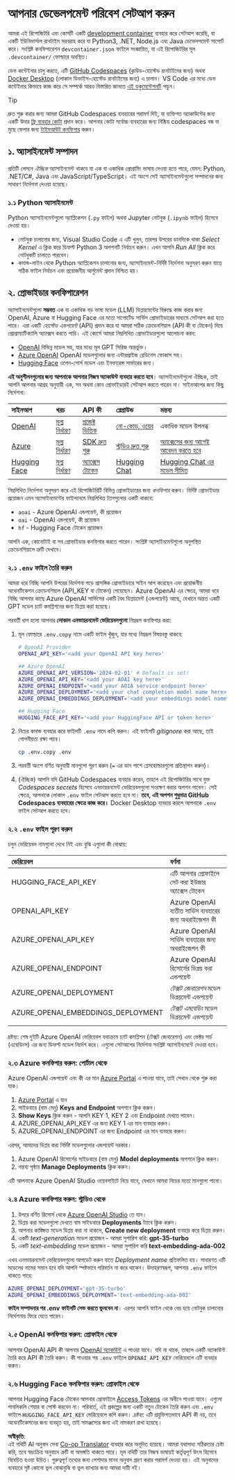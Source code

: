 <!--
CO_OP_TRANSLATOR_METADATA:
{
  "original_hash": "f12faf55ab620aef9f6761679b7ac68b",
  "translation_date": "2025-07-09T07:26:17+00:00",
  "source_file": "00-course-setup/SETUP.md",
  "language_code": "bn"
}
-->
# আপনার ডেভেলপমেন্ট পরিবেশ সেটআপ করুন

আমরা এই রিপোজিটরি এবং কোর্সটি একটি [development container](https://containers.dev?WT.mc_id=academic-105485-koreyst) ব্যবহার করে সেটআপ করেছি, যা একটি ইউনিভার্সাল রানটাইম সরবরাহ করে যা Python3, .NET, Node.js এবং Java ডেভেলপমেন্ট সাপোর্ট করে। সংশ্লিষ্ট কনফিগারেশন `devcontainer.json` ফাইলে সংজ্ঞায়িত, যা এই রিপোজিটরির মূল `.devcontainer/` ফোল্ডারে অবস্থিত।

ডেভ কন্টেইনার চালু করতে, এটি [GitHub Codespaces](https://docs.github.com/en/codespaces/overview?WT.mc_id=academic-105485-koreyst) (ক্লাউড-হোস্টেড রানটাইমের জন্য) অথবা [Docker Desktop](https://docs.docker.com/desktop/?WT.mc_id=academic-105485-koreyst) (লোকাল ডিভাইস-হোস্টেড রানটাইমের জন্য) এ চালান। VS Code এর মধ্যে ডেভ কন্টেইনার কিভাবে কাজ করে সে সম্পর্কে আরও বিস্তারিত জানতে [এই ডকুমেন্টেশনটি](https://code.visualstudio.com/docs/devcontainers/containers?WT.mc_id=academic-105485-koreyst) পড়ুন।  

> [!TIP]  
> দ্রুত শুরু করার জন্য আমরা GitHub Codespaces ব্যবহারের পরামর্শ দিই, যা ব্যক্তিগত অ্যাকাউন্টের জন্য একটি উদার [ফ্রি ব্যবহার কোটা](https://docs.github.com/billing/managing-billing-for-github-codespaces/about-billing-for-github-codespaces#monthly-included-storage-and-core-hours-for-personal-accounts?WT.mc_id=academic-105485-koreyst) প্রদান করে। আপনার কোটা সর্বোচ্চ ব্যবহারের জন্য নিষ্ক্রিয় codespaces বন্ধ বা মুছে ফেলার জন্য [টাইমআউট কনফিগার](https://docs.github.com/codespaces/setting-your-user-preferences/setting-your-timeout-period-for-github-codespaces?WT.mc_id=academic-105485-koreyst) করুন।


## ১. অ্যাসাইনমেন্ট সম্পাদন

প্রতিটি লেসনে _ঐচ্ছিক_ অ্যাসাইনমেন্ট থাকবে যা এক বা একাধিক প্রোগ্রামিং ভাষায় দেওয়া হতে পারে, যেমন: Python, .NET/C#, Java এবং JavaScript/TypeScript। এই অংশে সেই অ্যাসাইনমেন্টগুলো সম্পাদনের জন্য সাধারণ নির্দেশনা দেওয়া হয়েছে।

### ১.১ Python অ্যাসাইনমেন্ট

Python অ্যাসাইনমেন্টগুলো অ্যাপ্লিকেশন (`.py` ফাইল) অথবা Jupyter নোটবুক (`.ipynb` ফাইল) হিসেবে দেওয়া হয়।  
- নোটবুক চালানোর জন্য, Visual Studio Code এ এটি খুলুন, তারপর উপরের ডানদিকে থাকা _Select Kernel_ এ ক্লিক করে ডিফল্ট Python 3 অপশনটি নির্বাচন করুন। এখন আপনি _Run All_ ক্লিক করে নোটবুকটি চালাতে পারবেন।  
- কমান্ড-লাইন থেকে Python অ্যাপ্লিকেশন চালানোর জন্য, অ্যাসাইনমেন্ট-নির্দিষ্ট নির্দেশনা অনুসরণ করুন যাতে সঠিক ফাইল নির্বাচন এবং প্রয়োজনীয় আর্গুমেন্ট প্রদান নিশ্চিত হয়।  

## ২. প্রোভাইডার কনফিগারেশন

অ্যাসাইনমেন্টগুলো **সম্ভবত** এক বা একাধিক বড় ভাষা মডেল (LLM) ডিপ্লয়মেন্টের বিরুদ্ধে কাজ করার জন্য OpenAI, Azure বা Hugging Face এর মতো সাপোর্টেড সার্ভিস প্রোভাইডারের মাধ্যমে সেটআপ করা হতে পারে। এরা একটি _হোস্টেড এন্ডপয়েন্ট_ (API) প্রদান করে যা আমরা সঠিক ক্রেডেনশিয়াল (API কী বা টোকেন) দিয়ে প্রোগ্রাম্যাটিক্যালি অ্যাক্সেস করতে পারি। এই কোর্সে আমরা নিম্নলিখিত প্রোভাইডারগুলো আলোচনা করব:

 - [OpenAI](https://platform.openai.com/docs/models?WT.mc_id=academic-105485-koreyst) বিভিন্ন মডেল সহ, যার মধ্যে মূল GPT সিরিজ অন্তর্ভুক্ত।  
 - [Azure OpenAI](https://learn.microsoft.com/azure/ai-services/openai/?WT.mc_id=academic-105485-koreyst) OpenAI মডেলগুলোর জন্য এন্টারপ্রাইজ রেডিনেস ফোকাস সহ।  
 - [Hugging Face](https://huggingface.co/docs/hub/index?WT.mc_id=academic-105485-koreyst) ওপেন-সোর্স মডেল এবং ইনফারেন্স সার্ভারের জন্য।  

**এই অনুশীলনগুলোর জন্য আপনাকে আপনার নিজস্ব অ্যাকাউন্ট ব্যবহার করতে হবে**। অ্যাসাইনমেন্টগুলো ঐচ্ছিক, তাই আপনি আপনার আগ্রহ অনুযায়ী এক, সব অথবা কোন প্রোভাইডারই সেটআপ করতে পারেন না। সাইনআপের জন্য কিছু নির্দেশনা:

| সাইনআপ | খরচ | API কী | প্লেগ্রাউন্ড | মন্তব্য |
|:---|:---|:---|:---|:---|
| [OpenAI](https://platform.openai.com/signup?WT.mc_id=academic-105485-koreyst)| [মূল্য নির্ধারণ](https://openai.com/pricing#language-models?WT.mc_id=academic-105485-koreyst)| [প্রজেক্ট ভিত্তিক](https://platform.openai.com/api-keys?WT.mc_id=academic-105485-koreyst) | [নো-কোড, ওয়েব](https://platform.openai.com/playground?WT.mc_id=academic-105485-koreyst) | একাধিক মডেল উপলব্ধ |
| [Azure](https://aka.ms/azure/free?WT.mc_id=academic-105485-koreyst)| [মূল্য নির্ধারণ](https://azure.microsoft.com/pricing/details/cognitive-services/openai-service/?WT.mc_id=academic-105485-koreyst)| [SDK দ্রুত শুরু](https://learn.microsoft.com/azure/ai-services/openai/quickstart?WT.mc_id=academic-105485-koreyst)| [স্টুডিও দ্রুত শুরু](https://learn.microsoft.com/azure/ai-services/openai/quickstart?WT.mc_id=academic-105485-koreyst) |  [অ্যাক্সেসের জন্য আগেই আবেদন করতে হবে](https://learn.microsoft.com/azure/ai-services/openai/?WT.mc_id=academic-105485-koreyst)|
| [Hugging Face](https://huggingface.co/join?WT.mc_id=academic-105485-koreyst) | [মূল্য নির্ধারণ](https://huggingface.co/pricing) | [অ্যাক্সেস টোকেন](https://huggingface.co/docs/hub/security-tokens?WT.mc_id=academic-105485-koreyst) | [Hugging Chat](https://huggingface.co/chat/?WT.mc_id=academic-105485-koreyst)| [Hugging Chat এর মডেল সীমিত](https://huggingface.co/chat/models?WT.mc_id=academic-105485-koreyst) |
| | | | | |

নিম্নলিখিত নির্দেশনা অনুসরণ করে এই রিপোজিটরিটি বিভিন্ন প্রোভাইডারের জন্য _কনফিগার_ করুন। নির্দিষ্ট প্রোভাইডার প্রয়োজন এমন অ্যাসাইনমেন্টের ফাইলনেমে নিম্নলিখিত ট্যাগগুলোর একটি থাকবে:  
 - `aoai` - Azure OpenAI এন্ডপয়েন্ট, কী প্রয়োজন  
 - `oai` - OpenAI এন্ডপয়েন্ট, কী প্রয়োজন  
 - `hf` - Hugging Face টোকেন প্রয়োজন  

আপনি এক, কোনোটাই বা সব প্রোভাইডার কনফিগার করতে পারেন। সংশ্লিষ্ট অ্যাসাইনমেন্টগুলো অনুপস্থিত ক্রেডেনশিয়ালে ত্রুটি দেখাবে।  

### ২.১ `.env` ফাইল তৈরি করুন

আমরা ধরে নিচ্ছি আপনি উপরের নির্দেশনা পড়ে প্রাসঙ্গিক প্রোভাইডারে সাইন আপ করেছেন এবং প্রয়োজনীয় অথেনটিকেশন ক্রেডেনশিয়াল (API_KEY বা টোকেন) পেয়েছেন। Azure OpenAI এর ক্ষেত্রে, আমরা ধরে নিচ্ছি আপনার কাছে Azure OpenAI সার্ভিসের একটি বৈধ ডিপ্লয়মেন্ট (এন্ডপয়েন্ট) আছে, যেখানে অন্তত একটি GPT মডেল চ্যাট কমপ্লিশনের জন্য ডিপ্লয় করা হয়েছে।

পরবর্তী ধাপ হলো আপনার **লোকাল এনভায়রনমেন্ট ভেরিয়েবলগুলো** নিম্নরূপ কনফিগার করা:

1. মূল ফোল্ডারে `.env.copy` নামে একটি ফাইল খুঁজুন, যার মধ্যে নিম্নরূপ বিষয়বস্তু থাকবে:

   ```bash
   # OpenAI Provider
   OPENAI_API_KEY='<add your OpenAI API key here>'

   ## Azure OpenAI
   AZURE_OPENAI_API_VERSION='2024-02-01' # Default is set!
   AZURE_OPENAI_API_KEY='<add your AOAI key here>'
   AZURE_OPENAI_ENDPOINT='<add your AOIA service endpoint here>'
   AZURE_OPENAI_DEPLOYMENT='<add your chat completion model name here>' 
   AZURE_OPENAI_EMBEDDINGS_DEPLOYMENT='<add your embeddings model name here>'

   ## Hugging Face
   HUGGING_FACE_API_KEY='<add your HuggingFace API or token here>'
   ```

2. নিচের কমান্ড ব্যবহার করে ফাইলটি `.env` নামে কপি করুন। এই ফাইলটি _gitignore_ করা আছে, তাই গোপনীয়তা রক্ষা পাবে।

   ```bash
   cp .env.copy .env
   ```

3. পরবর্তী অংশে বর্ণিত অনুযায়ী মানগুলো পূরণ করুন (`=` এর ডান পাশে প্লেসহোল্ডারগুলো প্রতিস্থাপন করুন)।

3. (ঐচ্ছিক) আপনি যদি GitHub Codespaces ব্যবহার করেন, তাহলে এই রিপোজিটরির সাথে যুক্ত _Codespaces secrets_ হিসেবে এনভায়রনমেন্ট ভেরিয়েবলগুলো সংরক্ষণ করার অপশন পাবেন। সেই ক্ষেত্রে, আপনাকে লোকাল `.env` ফাইল সেটআপ করতে হবে না। **তবে, এই অপশন শুধুমাত্র GitHub Codespaces ব্যবহারের ক্ষেত্রে কাজ করে।** Docker Desktop ব্যবহার করলে আপনাকে `.env` ফাইল সেটআপ করতে হবে।


### ২.২ `.env` ফাইল পূরণ করুন

চলুন ভেরিয়েবল নামগুলো দেখে নিই এবং বুঝি এগুলো কী বোঝায়:

| ভেরিয়েবল  | বর্ণনা  |
| :--- | :--- |
| HUGGING_FACE_API_KEY | এটি আপনার প্রোফাইলে সেট করা ইউজার অ্যাক্সেস টোকেন |
| OPENAI_API_KEY | Azure OpenAI ব্যতীত সার্ভিস ব্যবহারের জন্য অথরাইজেশন কী |
| AZURE_OPENAI_API_KEY | Azure OpenAI সার্ভিস ব্যবহারের জন্য অথরাইজেশন কী |
| AZURE_OPENAI_ENDPOINT | Azure OpenAI রিসোর্সের ডিপ্লয় করা এন্ডপয়েন্ট |
| AZURE_OPENAI_DEPLOYMENT | _টেক্সট জেনারেশন_ মডেল ডিপ্লয়মেন্ট এন্ডপয়েন্ট |
| AZURE_OPENAI_EMBEDDINGS_DEPLOYMENT | _টেক্সট এমবেডিং_ মডেল ডিপ্লয়মেন্ট এন্ডপয়েন্ট |
| | |

দ্রষ্টব্য: শেষ দুইটি Azure OpenAI ভেরিয়েবল যথাক্রমে চ্যাট কমপ্লিশন (টেক্সট জেনারেশন) এবং ভেক্টর সার্চ (এম্বেডিংস) এর জন্য ডিফল্ট মডেল নির্দেশ করে। এগুলো সেটআপের নির্দেশনা সংশ্লিষ্ট অ্যাসাইনমেন্টে দেওয়া হবে।


### ২.৩ Azure কনফিগার করুন: পোর্টাল থেকে

Azure OpenAI এন্ডপয়েন্ট এবং কী এর মান [Azure Portal](https://portal.azure.com?WT.mc_id=academic-105485-koreyst) এ পাওয়া যাবে, তাই সেখান থেকে শুরু করা যাক।

1. [Azure Portal](https://portal.azure.com?WT.mc_id=academic-105485-koreyst) এ যান  
1. সাইডবারে (বাম মেনু) **Keys and Endpoint** অপশনে ক্লিক করুন।  
1. **Show Keys** ক্লিক করুন - আপনি KEY 1, KEY 2 এবং Endpoint দেখতে পাবেন।  
1. AZURE_OPENAI_API_KEY এর জন্য KEY 1 এর মান ব্যবহার করুন।  
1. AZURE_OPENAI_ENDPOINT এর জন্য Endpoint এর মান ব্যবহার করুন।  

এরপর, আমাদের ডিপ্লয় করা নির্দিষ্ট মডেলগুলোর এন্ডপয়েন্ট দরকার।

1. Azure OpenAI রিসোর্সের সাইডবারে (বাম মেনু) **Model deployments** অপশনে ক্লিক করুন।  
1. গন্তব্য পৃষ্ঠায় **Manage Deployments** ক্লিক করুন।  

এটি আপনাকে Azure OpenAI Studio ওয়েবসাইটে নিয়ে যাবে, যেখানে আমরা নিচের মতো মানগুলো পাবো।


### ২.৪ Azure কনফিগার করুন: স্টুডিও থেকে

1. উপরে বর্ণিত রিসোর্স থেকে [Azure OpenAI Studio](https://oai.azure.com?WT.mc_id=academic-105485-koreyst) তে যান।  
1. ডিপ্লয় করা মডেলগুলো দেখতে বাম সাইডবারে **Deployments** ট্যাবে ক্লিক করুন।  
1. আপনার কাঙ্ক্ষিত মডেল ডিপ্লয় করা না থাকলে, **Create new deployment** ব্যবহার করে ডিপ্লয় করুন।  
1. একটি _text-generation_ মডেল প্রয়োজন - আমরা সুপারিশ করি: **gpt-35-turbo**  
1. একটি _text-embedding_ মডেল প্রয়োজন - আমরা সুপারিশ করি **text-embedding-ada-002**  

এখন এনভায়রনমেন্ট ভেরিয়েবলগুলো আপডেট করুন যাতে _Deployment name_ প্রতিফলিত হয়। সাধারণত এটি মডেলের নামের সমান হবে যদি আপনি স্পষ্টভাবে পরিবর্তন না করে থাকেন। উদাহরণস্বরূপ, আপনার `.env` ফাইলে থাকতে পারে:

```bash
AZURE_OPENAI_DEPLOYMENT='gpt-35-turbo'
AZURE_OPENAI_EMBEDDINGS_DEPLOYMENT='text-embedding-ada-002'
```

**ফাইল সম্পাদনার পর .env ফাইলটি সেভ করতে ভুলবেন না**। এরপর আপনি ফাইল থেকে বের হয়ে নোটবুক চালানোর নির্দেশনায় ফিরে যেতে পারেন।


### ২.৫ OpenAI কনফিগার করুন: প্রোফাইল থেকে

আপনার OpenAI API কী আপনার [OpenAI অ্যাকাউন্ট](https://platform.openai.com/api-keys?WT.mc_id=academic-105485-koreyst) এ পাওয়া যাবে। যদি না থাকে, তাহলে একটি অ্যাকাউন্ট তৈরি করে API কী তৈরি করুন। কী পাওয়ার পর `.env` ফাইলে `OPENAI_API_KEY` ভেরিয়েবলে এটি ব্যবহার করুন।


### ২.৬ Hugging Face কনফিগার করুন: প্রোফাইল থেকে

আপনার Hugging Face টোকেন আপনার প্রোফাইলে [Access Tokens](https://huggingface.co/settings/tokens?WT.mc_id=academic-105485-koreyst) এর অধীনে পাওয়া যাবে। এগুলো পাবলিকলি শেয়ার বা পোস্ট করবেন না। পরিবর্তে, এই প্রকল্পের জন্য একটি নতুন টোকেন তৈরি করুন এবং `.env` ফাইলে `HUGGING_FACE_API_KEY` ভেরিয়েবলে কপি করুন। _দ্রষ্টব্য:_ এটি প্রযুক্তিগতভাবে API কী নয়, তবে অথেনটিকেশনের জন্য ব্যবহৃত হয়, তাই সামঞ্জস্যের জন্য এই নামকরণ রাখা হয়েছে।

**অস্বীকৃতি**:  
এই নথিটি AI অনুবাদ সেবা [Co-op Translator](https://github.com/Azure/co-op-translator) ব্যবহার করে অনূদিত হয়েছে। আমরা যথাসাধ্য সঠিকতার চেষ্টা করি, তবে স্বয়ংক্রিয় অনুবাদে ত্রুটি বা অসঙ্গতি থাকতে পারে। মূল নথিটি তার নিজস্ব ভাষায়ই কর্তৃত্বপূর্ণ উৎস হিসেবে বিবেচিত হওয়া উচিত। গুরুত্বপূর্ণ তথ্যের জন্য পেশাদার মানব অনুবাদ গ্রহণ করার পরামর্শ দেওয়া হয়। এই অনুবাদের ব্যবহারে সৃষ্ট কোনো ভুল বোঝাবুঝি বা ভুল ব্যাখ্যার জন্য আমরা দায়ী নই।